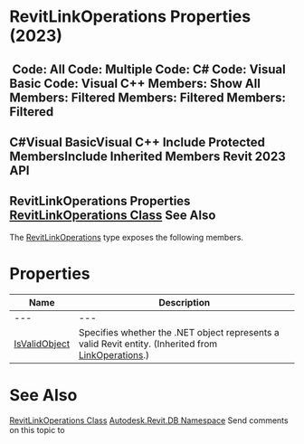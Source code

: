 # RevitLinkOperations Properties (2023)

﻿
 Code: All Code: Multiple Code: C# Code: Visual Basic Code: Visual C++  Members: Show All Members: Filtered Members: Filtered Members: Filtered   
---  
C#Visual BasicVisual C++
Include Protected MembersInclude Inherited Members
Revit 2023 API  
---  
RevitLinkOperations Properties  
[RevitLinkOperations Class](29f57c72-dfdf-4d24-5bb9-92740c9f7beb.md "RevitLinkOperations Class") See Also  
---  
The [RevitLinkOperations](29f57c72-dfdf-4d24-5bb9-92740c9f7beb.md "RevitLinkOperations Class") type exposes the following members.
# Properties
| Name | Description |
| --- | --- |
| --- | --- | --- |
| [IsValidObject](5ae89d17-e1ff-2a14-9929-562a5555d78b.md "IsValidObject Property") | Specifies whether the .NET object represents a valid Revit entity.  (Inherited from [LinkOperations](882834db-0bdc-4a40-ac75-4135d27bfb46.md "LinkOperations Class").) |

# See Also
[RevitLinkOperations Class](29f57c72-dfdf-4d24-5bb9-92740c9f7beb.md "RevitLinkOperations Class")
[Autodesk.Revit.DB Namespace](87546ba7-461b-c646-cbb1-2cb8f5bff8b2.md "Autodesk.Revit.DB Namespace")
Send comments on this topic to 